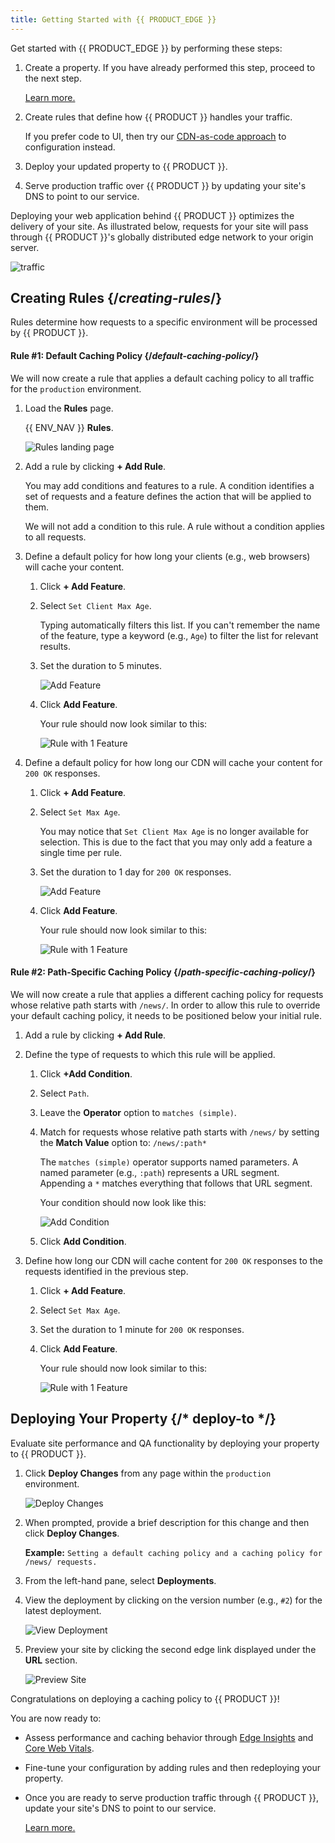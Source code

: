 ```yaml
---
title: Getting Started with {{ PRODUCT_EDGE }}
---
```


Get started with {{ PRODUCT_EDGE }} by performing these steps:

1.  Create a property. If you have already performed this step, proceed to the next step.

    [Learn more.](/applications/getting_started)

2.  Create rules that define how {{ PRODUCT }} handles your traffic.

    <Callout type="info">

      If you prefer code to UI, then try our [CDN-as-code approach](/applications/performance/cdn_as_code) to configuration instead.

    </Callout>

3.  Deploy your updated property to {{ PRODUCT }}.

4.  Serve production traffic over {{ PRODUCT }} by updating your site's DNS to point to our service.

Deploying your web application behind {{ PRODUCT }} optimizes the delivery of your site. As illustrated below, requests for your site will pass through {{ PRODUCT }}'s globally distributed edge network to your origin server.

![traffic](/images/starter/traffic.png)

## Creating Rules {/*creating-rules*/}

Rules determine how requests to a specific environment will be processed by {{ PRODUCT }}.

#### Rule #1: Default Caching Policy {/*default-caching-policy*/}

We will now create a rule that applies a default caching policy to all traffic for the `production` environment.

1.  Load the **Rules** page.

    {{ ENV_NAV }} **Rules**.

    ![Rules landing page](/images/v7/performance/rules-blank.png?width=450)

2.  Add a rule by clicking **+ Add Rule**.

    <Callout type="info">

      You may add conditions and features to a rule. A condition identifies a set of requests and a feature defines the action that will be applied to them.

      We will not add a condition to this rule. A rule without a condition applies to all requests.

    </Callout>

3.  Define a default policy for how long your clients (e.g., web browsers) will cache your content.

    1.  Click **+ Add Feature**.

    2.  Select `Set Client Max Age`.

        <Callout type="tip">

          Typing automatically filters this list. If you can't remember the name of the feature, type a keyword (e.g., `Age`) to filter the list for relevant results.

        </Callout>

    3.  Set the duration to 5 minutes.

        ![Add Feature](/images/v7/performance/rules-add-feature.png?width=450)

    4.  Click **Add Feature**.

        Your rule should now look similar to this:

        ![Rule with 1 Feature](/images/v7/performance/rules-rule-with-1-feature.png)

4.  Define a default policy for how long our CDN will cache your content for `200 OK` responses.

    1.  Click **+ Add Feature**.

    2.  Select `Set Max Age`.

        <Callout type="info">

          You may notice that `Set Client Max Age` is no longer available for selection. This is due to the fact that you may only add a feature a single time per rule.

        </Callout>

    3.  Set the duration to 1 day for `200 OK` responses.

        ![Add Feature](/images/v7/performance/rules-add-feature-2.png?width=450)

    4.  Click **Add Feature**.

        Your rule should now look similar to this:

        ![Rule with 1 Feature](/images/v7/performance/rules-rule-with-2-features.png)

#### Rule #2: Path-Specific Caching Policy {/*path-specific-caching-policy*/}

We will now create a rule that applies a different caching policy for requests whose relative path starts with `/news/`. In order to allow this rule to override your default caching policy, it needs to be positioned below your initial rule.

1.  Add a rule by clicking **+ Add Rule**.
2.  Define the type of requests to which this rule will be applied.

    1.  Click **+Add Condition**.
    2.  Select `Path`.
    3.  Leave the **Operator** option to `matches (simple)`.
    4.  Match for requests whose relative path starts with `/news/` by setting the **Match Value** option to: `/news/:path*`

        <Callout type="info">

          The `matches (simple)` operator supports named parameters. A named parameter (e.g., `:path`) represents a URL segment. Appending a `*` matches everything that follows that URL segment.

        </Callout>

        Your condition should now look like this:

        ![Add Condition](/images/v7/performance/rules-add-condition.png?width=450)

    5.  Click **Add Condition**.

3.  Define how long our CDN will cache content for `200 OK` responses to the requests identified in the previous step.

    1.  Click **+ Add Feature**.
    2.  Select `Set Max Age`.
    3.  Set the duration to 1 minute for `200 OK` responses.
    4.  Click **Add Feature**.

        Your rule should now look similar to this:

        ![Rule with 1 Feature](/images/v7/performance/rules-2-rules.png?width=450)

## Deploying Your Property {/* deploy-to */}

Evaluate site performance and QA functionality by deploying your property to {{ PRODUCT }}.

1.  Click **Deploy Changes** from any page within the `production` environment.

    ![Deploy Changes](/images/v7/performance/rules-deploy-changes.png?width=450)

2.  When prompted, provide a brief description for this change and then click **Deploy Changes**.

    **Example:** `Setting a default caching policy and a caching policy for /news/ requests.`

3.  From the left-hand pane, select **Deployments**.

4.  View the deployment by clicking on the version number (e.g., `#2`) for the latest deployment.

    ![View Deployment](/images/v7/performance/deployments-version-number.png?width=450)

5.  Preview your site by clicking the second edge link displayed under the **URL** section.

    ![Preview Site](/images/v7/performance/deployments-second-url.png?width=450)

Congratulations on deploying a caching policy to {{ PRODUCT }}!

You are now ready to:

-   Assess performance and caching behavior through [Edge Insights](/applications/performance/observability/edge_insights)  and [Core Web Vitals](/applications/performance/observability/real_user_monitoring).
-   Fine-tune your configuration by adding rules and then redeploying your property.
-   Once you are ready to serve production traffic through {{ PRODUCT }}, update your site's DNS to point to our service.

    [Learn more.](/applications/basics/serving_traffic)
